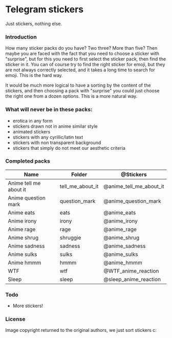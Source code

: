 # Telegram stickers
Just stickers, nothing else.

### Introduction
How many sticker packs do you have?  Two three?  More than five?  Then maybe you are faced with the fact that you need to choose a sticker with "surprise", but for this you need to first select the sticker pack, then find the sticker in it.  You can of course try to find the right sticker for emoji, but they are not always correctly selected, and it takes a long time to search for emoji.  This is the hard way.

It would be much more logical to have a sorting by the content of the stickers, and then choosing a pack with "surprise" you could just choose the right one from a dozen options.  This is a more natural way.

### What will never be in these packs:
* erotica in any form
* stickers drawn not in anime similar style
* animated stickers
* stickers with any cyrillic/latin text 
* stickers with non transparent background
* stickers that simply do not meet our aesthetic criteria

### Completed packs
| Name | Folder | @Stickers |
| ------ | ------ | ------ |
| Anime tell me about it | tell_me_about_it | @anime_tell_me_about_it |
| Anime question mark | question_mark | @anime_question_mark |
| Anime eats | eats | @anime_eats |
| Anime irony | irony | @anime_irony |
| Anime rage | rage | @anime_rage |
| Anime shrug | shruggie | @anime_shrug |
| Anime sadness | sadness | @anime_sadness |
| Anime sulks | sulks | @anime_sulks |
| Anime hmmm | hmmm | @anime_hmmm |
| WTF | wtf | @WTF_anime_reaction |
| Sleep | sleep | @sleep_anime_reaction |

### Todo
 - More stickers!

### License
Image copyright returned to the original authors, we just sort stickers c:
